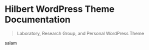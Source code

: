 # Hilbert WordPress Theme Documentation

> Laboratory, Research Group, and Personal WordPress Theme

salam
